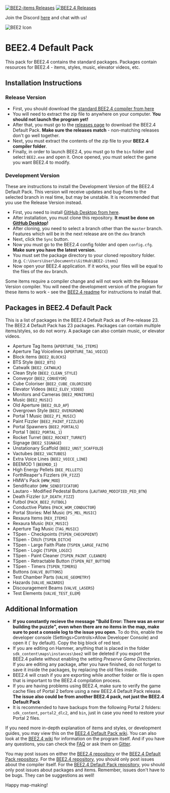 [![BEE2-items Releases](https://img.shields.io/github/downloads/BEEmod/BEE2-items/total.svg?label=Packages)](https://github.com/BEEmod/BEE2-items/releases)
[![BEE2.4 Releases](https://img.shields.io/github/downloads/BEEmod/BEE2.4/total.svg?label=App)](https://github.com/BEEmod/BEE2.4/releases)

Join the Discord [here](https://discord.gg/mZ4peDd) and chat with us!


![BEE2 Icon](https://raw.githubusercontent.com/BEEmod/BEE2.4/master/bee2.ico)
# BEE2.4 Default Pack
 This pack for BEE2.4 contains the standard packages. Packages contain resources for BEE2.4 - items, styles, music, elevator videos, etc.

## Installation Instructions

### Release Version

* First, you should download the [standard BEE2.4 compiler from here](https://github.com/BEEmod/BEE2.4/releases)
* You will need to extract the zip file to anywhere on your computer. **You should not launch the program yet!**
* After that, you must go to the [releases page](https://github.com/BEEmod/BEE2-items/releases) to download the BEE2.4 Default Pack. **Make sure the releases match** - non-matching releases don't go well together.
* Next, you must extract the contents of the zip file to your **BEE2.4 compiler folder**.
* Finally, in order to launch BEE2.4, you must go to the `bin` folder and select `BEE2.exe` and open it. Once opened, you must select the game you want BEE2.4 to modify.

### Development Version

These are instructions to install the Development Version of the BEE2.4 Default Pack. This version will receive updates and bug-fixes to the selected branch in real time, but may be unstable. It is recommended that you use the Release Version instead.

* First, you need to install [GitHub Desktop from here](https://desktop.github.com/).
* After installation, you must clone this repository. **It must be done on [GitHub Desktop](https://desktop.github.com/)!**
* After cloning, you need to select a branch other than the `master` branch. Features which will be in the next release are on the `dev` branch
* Next, click the `Sync` button.
* Now you must go to the BEE2.4 config folder and open `config.cfg`. **Make sure you have the latest version.**
* You must set the package directory to your cloned repository folder. (e.g. `C:\Users\User\Documents\GitHub\BEE2-items`)
* Now open your BEE2.4 application. If it works, your files will be equal to the files of the `dev` branch.

Some items require a compiler change and will not work with the Release Version compiler. You will need the development version of the program for these items to work - see the [BEE2.4 readme](https://github.com/BEEmod/BEE2.4/blob/master/README.md) for instructions to install that.

## Packages in BEE2.4 Default Pack

This is a list of packages in the BEE2.4 Default Pack as of Pre-release 23. The BEE2.4 Default Pack has 23 packages.
Packages can contain multiple items/styles, so do not worry. A package can also contain music, or elevator videos.

* Aperture Tag Items (`APERTURE_TAG_ITEMS`)
* Aperture Tag Voicelines (`APERTURE_TAG_VOICE`)
* Block items (`BEE2_BLOCKS`)
* BTS Style (`BEE2_BTS`)
* Catwalk (`BEE2_CATWALK`)
* Clean Style (`BEE2_CLEAN_STYLE`)
* Conveyor (`BEE2_CONVEYOR`)
* Cube Coloriser (`BEE2_CUBE_COLORISER`)
* Elevator Videos (`BEE2_ELEV_VIDEO`)
* Monitors and Cameras (`BEE2_MONITORS`)
* Music (`BEE2_MUSIC`)
* Old Aperture (`BEE2_OLD_AP`)
* Overgrown Style (`BEE2_OVERGROWN`)
* Portal 1 Music (`BEE2_P1_MUSIC`)
* Paint Fizzler (`BEE2_PAINT_FIZZLER`)
* Portal Spawners (`BEE2_PORTALS`)
* Portal 1 (`BEE2_PORTAL_1`)
* Rocket Turret (`BEE2_ROCKET_TURRET`)
* Signage (`BEE2_SIGNAGE`)
* Unstationary Scaffold (`BEE2_UNST_SCAFFOLD`)
* Vactubes (`BEE2_VACTUBES`)
* Extra Voice Lines (`BEE2_VOICE_LINE`)
* BEEMOD 1 (`BEEMOD_1`)
* High Energy Pellets (`BEE_PELLETS`)
* ForthReaper's Fizzlers (`FR_FIZZ`)
* HMW's Pack (`HMW_MOD`)
* Sendificator (`HMW_SENDIFICATOR`)
* Lautaro - Modified Pedestal Buttons (`LAUTARO_MODIFIED_PED_BTN`)
* Death Fizzler (`LP_DEATH_FIZZ`)
* Futbol (`PACK_BEE2_FUTBOL`)
* Conductive Plates (`PACK_WOM_CONDUCTOR`)
* Portal Stories: Mel Music (`PS_MEL_MUSIC`)
* Rexaura Items (`REX_ITEMS`)
* Rexaura Music (`REX_MUSIC`)
* Aperture Tag Music (`TAG_MUSIC`)
* TSpen - Checkpoints (`TSPEN_CHECKPOINT`)
* TSpen - Ditch (`TSPEN_DITCH`)
* TSpen - Large Faith Plate (`TSPEN_LARGE_FAITH`)
* TSpen - Logic (`TSPEN_LOGIC`)
* TSpen - Paint Cleaner (`TSPEN_PAINT_CLEANER`)
* TSpen - Retractable Button (`TSPEN_RET_BUTTON`)
* TSpen - Timers (`TSPEN_TIMERS`)
* Buttons (`VALVE_BUTTONS`)
* Test Chamber Parts (`VALVE_GEOMETRY`)
* Hazards (`VALVE_HAZARDS`)
* Discouragement Beams (`VALVE_LASERS`)
* Test Elements (`VALVE_TEST_ELEM`)


## Additional Information

- **If you constantly recieve the message "Build Error: There was an error building the puzzle", even when there are no items in the map, make sure to post a console log to the issue you open.** To do this, enable the developer console (Settings>Controls>Allow Developer Console) and open it (\` by default). Copy the big block of red text.
- If you are editing on Hammer, anything that is placed in the folder `sdk_content\maps\instances\bee2` will be deleted if you export the BEE2.4 pallete without enabling the setting *Preserve Game Directories*. If you are editing any package, after you have finished, do not forget to save it inside the packages, by replacing the old files inside.
- BEE2.4 will crash if you are exporting while another folder or file is open that is important to the BEE2.4 compilation process.
- If you are having problems using BEE2.4, make sure to verify the game cache files of Portal 2 before using a new BEE2.4 Default Pack release. **The issue also could be from another BEE2.4 pack, not just the BEE2.4 Default Pack**
- It is recommended to have backups from the following Portal 2 folders: `sdk_content`, `portal2_dlc2`, and `bin`, just in case you need to restore your Portal 2 files.

If you need more in-depth explanation of items and styles, or development guides, you may view this on the [BEE2.4 Default Pack wiki](https://github.com/BEEmod/BEE2-items/wiki).
You can also look at the [BEE2.4 wiki](https://github.com/BEEmod/BEE2.4/wiki) for information on the program itself.
And if you have any questions, you can check the [FAQ](https://github.com/BEEmod/BEE2-items/wiki/FAQ) or ask them on [Gitter](https://gitter.im/BEEmod/BEE2-items).

You may post issues on either the [BEE2.4 repository](https://github.com/BEEmod/BEE2.4/issues) or the [BEE2.4 Default Pack repository](https://github.com/BEEmod/BEE2-items/issues).
For the [BEE2.4 repository](https://github.com/BEEmod/BEE2.4/issues), you should only post issues about the compiler itself.
For the [BEE2.4 Default Pack repository](https://github.com/BEEmod/BEE2-items/issues), you should only post issues about packages and items.
Remember, issues don't have to be bugs. They can be suggestions as well!

Happy map-making!
